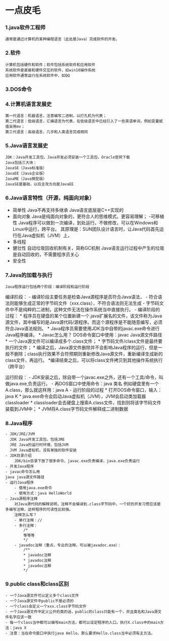 # 一点皮毛

### **1.java软件工程师**
    通常是通过计算机的某种编程语言（此处是Java）完成软件的开发。
### **2.软件**
    计算机包括硬件和软件；软件包括系统软件和应用软件
    系统软件是直接和硬件交互的软件，如win10操作系统
    应用软件通常运行在系统软件中，如QQ
### **3.DOS命令**
### **4.计算机语言发展史**
    第一代语言：机器语言，注意编写二进制，以打孔机为代表；
    第二代语言：低级语言，汇编语言为代表，在低级语言中已经引入了一些英语单词，例如变量赋值采用mv；
    第三代语言：高级语言，几乎和人类语言完成相同
### **5.Java语言发展史**
    JDK：Java开发工具包，Java开发必须安装一个工具包，Oracle官网下载
    Java包括三大块：
    JavaSE（Java标准版）
    JavaEE（Java企业版）
    JavaME（Java微型版）
    JavaSE是基础，以后主攻方向是JavaEE
### **6.Java语言特性（开源，纯面向对象）**
   - 简单性
     Java不再支持多继承
     Java语言底层是C++实现的
   - 面向对象
    Java是纯面向对象的，更符合人的思维模式。更容易理解；
   -可移植性
    Java程序可以做到一次编译，到处运行。不做修改，可以在Windows和Linux中运行，跨平台。
    其原理是：SUN团队设计语言时，让Java代码首先运行在Java虚拟机（JVM）上，
   - 多线程
   - 健壮性
    自动垃圾回收机制有关，简称GC机制
    Java语言运行过程中产生的垃圾是自动回收的，不需要程序员关心
   - 安全性
### **7.Java的加载与执行**
    Java程序运行包括两个阶段：编译阶段和运行阶段
   编译阶段：
    - 编译阶段主要任务是检查Java源程序是否符合Java语法，
    - 符合语法则能够生成正常的字节码文件（xxx.class），不符合语法则无法生成
    - 字节码文件中不是纯粹的二进制，这种文件无法在操作系统当中直接执行。
    - 编译阶段的过程：
        * 程序员在硬盘的某个位置新建一个.java扩展名的文件，该文件称为Java源文件，其中编写的是Java源代码/源程序。而这个源程序是不能随意编写，必须符合Java语法规则。
        * Java程序员需要使用JDK当中自带的javac.exe命令进行Java程序编译。
        * Javac怎么用？
            DOS命令窗口中使用：javac Java源文件路径
        * 一个Java源文件可以编译成多个.class文件；
        * 字节码文件/class文件是最终要执行的文件；
        * 编译之后，Java源文件删除并不会影响Java程序的运行，但是一般不删除；class执行效果不合符预期则重新修改Java源文件，重新编译生成新的class文件，再运行。
        *编译结束之后，可以将class文件拷贝到其他操作系统执行（跨平台）

   运行阶段：
    - JDK安装之后，除自带一个javac.exe之外，还有一个工具/命令，叫做java.exe,负责运行。
    - 再DOS窗口中使用命令：java 类名
    例如硬盘里有一个A.class，那么就这样用：java A
    - 运行阶段的过程
        * 打开DOS命令窗口，输入：java K
        * java.exe命令会启动Java虚拟机（JVM），JVM会启动类加载器classloader
        * classloader会去硬盘上搜索A.class文件，找到则将该字节码文件装载到JVM中；
        * JVM将A.class字节码文件解释成二进制数据
### **8.Java程序**
    - JDK/JRE/JVM
      JDK Java开发工具包，包括JRE
      JRE Java的运行时环境，包括JVM
      JVM Java虚拟机，没有单独的软件安装
    - JDK目录介绍
        JDK/bin目录下放了很多命令，javac.exe负责编译，java.exe负责运行
    - 开发Java程序
    - javac命令怎么用
    java java源文件路径
    - 运行Java程序
        - 使用java.exe命令
        - 使用方式：java HelloWorld
    - Java源程序注释
        对Java源代码的解释说明，注释不会编译到.class字节码中，一个好的开发习惯应该是多编写注释，这样程序的可读性比较强。
        注释怎么写？
        - 单行注释：//
        - 多行注释：
            /*
            等等等
            */
        - javadoc注释（重点，专业的注释，可以被javadoc.exe）：
            /**
            * javadoc注释
            * javadoc注释
            * javadoc注释
            */
### **9.public class和class区别**
    - 一个Java源文件可以定义多个class文件
    - 一个Java源文件中public不是必须的
    - 一个class会定义一个xxx.class字节码文件
    - 一个Java源文件中定义公开的类的话，public的class只能有一个，并且类名和Java源文件名字应该一致
    - 每一个class当中都可以编写main方法，都可以设定程序的入口。执行X.class中的main方法：java X
    - 注意：当在命令窗口中执行java Hello，那么要求Hello.class当中必须有主方法。

